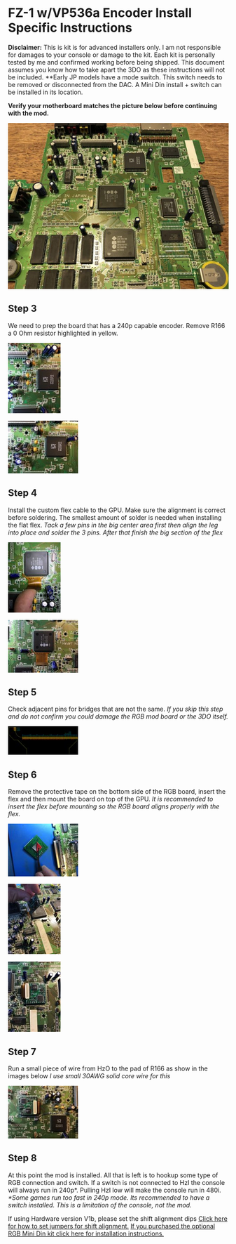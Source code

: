 ﻿
# FZ-1 w/VP536a Encoder Install Specific Instructions

**Disclaimer:**
 This is kit is for advanced installers only. I am not responsible for damages to your console or damage to the kit.  Each kit is personally tested by me and confirmed working before being shipped.  This document assumes you know how to take apart the 3DO as these instructions will not be included. 
\*\*Early JP models have a mode switch. This switch needs to be removed or disconnected from the DAC. A Mini Din install + switch can be installed in its location.

**Verify your motherboard matches the picture below before continuing with the mod.**

[![](./images/rXzPyYYlc4ca.jpg?1)](./images/rXzPyYYc4ca.jpg?1)

## Step 3
 We need to prep the board that has a 240p capable encoder. Remove R166 a 0 Ohm resistor highlighted in yellow.

[![](./images/tZ2lLJut.jpg)](./images/tZ2lLJu.jpg)

[![](./images/yDOTZ9Ftc4ca.jpg?1)](./images/yDOTZ9Fc4ca.jpg?1)

## Step 4
 Install the custom flex cable to the GPU.  Make sure the alignment is correct before soldering. The smallest amount of solder is needed when installing the flat flex.
*Tack a few pins in the big center area first then align the leg into place and solder the 3 pins. After that finish the big section of the flex*

[![](./images/gtGg3Y0t.jpg)](./images/gtGg3Y0.jpg)

[![](./images/96LLIbetc4ca.jpg?1)](./images/96LLIbec4ca.jpg?1)


## Step 5
 Check adjacent pins for bridges that are not the same.
*If you skip this step and do not confirm you could damage the RGB mod board or the 3DO itself.*

[![](./images/vuAossqt.jpg)](./images/vuAossq.png)


## Step 6
 Remove the protective tape on the bottom side of the RGB board, insert the flex and then mount the board on top of the GPU.
*It is recommended to insert the flex before mounting so the RGB board aligns properly with the flex.*

[![](./images/OELE7mrt.jpg)](./images/OELE7mr.jpg)

[![](./images/7JpxPNYt.jpg)](./images/7JpxPNY.jpg)

[![](./images/vWzo3OLt.jpg)](./images/vWzo3OL.jpg)


## Step 7
 Run a small piece of wire from HzO to the pad of R166 as show in the images below
*I use small 30AWG solid core wire for this*

[![](./images/8qJ3I3Ptc4ca.jpg?1)](./images/8qJ3I3Pc4ca.jpg?1)


## Step 8
 At this point the mod is installed.  All that is left is to hookup some type of RGB connection and switch.  If a switch is not connected to HzI the console will always run in 240p\*. Pulling HzI low will make the console run in 480i. 
*\*Some games run too fast in 240p mode.  Its recommended to have a switch installed. This is a limitation of the console, not the mod.*


If using Hardware version V1b, please set the shift alignment dips [Click here for how to set jumpers for shift alignment.](3do_shift.md)
[If you purchased the optional RGB Mini Din kit click here for installation instructions.](3do_minidin.md)